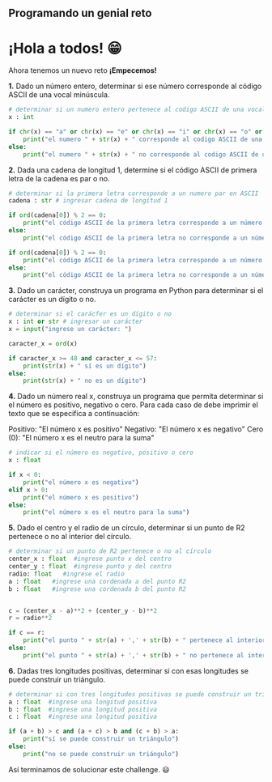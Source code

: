 ## Programando un genial reto
# ¡Hola a todos! :grin:
Ahora tenemos un nuevo reto
**¡Empecemos!**

**1.** Dado un número entero, determinar si ese número corresponde al código ASCII de una vocal minúscula.

```python
# determinar si un numero entero pertenece al codigo ASCII de una vocal minuscula
x : int

if chr(x) == "a" or chr(x) == "e" or chr(x) == "i" or chr(x) == "o" or chr(x) == "u":
    print("el numero " + str(x) + " corresponde al codigo ASCII de una vocal minuscula")
else:
    print("el numero " + str(x) + " no corresponde al codigo ASCII de una vocal minuscula")
```
**2.** Dada una cadena de longitud 1, determine si el código ASCII de primera letra de la cadena es par o no.

```python
# determinar si la primera letra corresponde a un numero par en ASCII
cadena : str # ingresar cadena de longitud 1

if ord(cadena[0]) % 2 == 0: 
    print("el código ASCII de la primera letra corresponde a un número par")
else:
    print("el código ASCII de la primera letra no corresponde a un número par")

if ord(cadena[0]) % 2 == 0: 
    print("el código ASCII de la primera letra corresponde a un número par")
else:
    print("el código ASCII de la primera letra no corresponde a un número par")
```

**3.** Dado un carácter, construya un programa en Python para determinar si el carácter es un dígito o no.

```python
# determinar si el carácfer es un dígito o no
x : int or str # ingresar un carácter
x = input("ingrese un carácter: ")

caracter_x = ord(x)

if caracter_x >= 48 and caracter_x <= 57:
    print(str(x) + " sí es un dígito")
else:
    print(str(x) + " no es un dígito")
```

**4.** Dado un número real x, construya un programa que permita determinar si el número es positivo, negativo o cero. Para cada caso de debe imprimir el texto que se especifica a continuación:

Positivo: "El número x es positivo"
Negativo: "El número x es negativo"
Cero (0): "El número x es el neutro para la suma"

```python
# indicar si el número es negativo, positivo o cero
x : float

if x < 0:
    print("el número x es negativo")
elif x > 0:
    print("el número x es positivo")
else:
    print("el número x es el neutro para la suma")
```

**5.** Dado el centro y el radio de un círculo, determinar si un punto de R2 pertenece o no al interior del círculo.

```python
# determinar si un punto de R2 pertenece o no al círculo
center_x : float  #ingrese punto x del centro
center_y : float  #ingrese punto y del centro
radio: float   #ingrese el radio
a : float   #ingrese una cordenada a del punto R2
b : float   #ingrese una cordenada b del punto R2


c = (center_x - a)**2 + (center_y - b)**2
r = radio**2

if c == r:
    print("el punto " + str(a) + ',' + str(b) + " pertenece al interior círculo")
else:
    print("el punto " + str(a) + ',' + str(b) + " no pertenece al interior círculo")
```

**6.** Dadas tres longitudes positivas, determinar si con esas longitudes se puede construir un triángulo.

```python
# determinar si con tres longitudes positivas se puede construir un triángulo
a : float  #ingrese una longitud positiva
b : float  #ingrese una longitud positiva
c : float  #ingrese una longitud positiva

if (a + b) > c and (a + c) > b and (c + b) > a:
    print("sí se puede construir un triángulo")
else:
    print("no se puede construir un triángulo")
```

Así terminamos de solucionar este challenge. :smiley:
